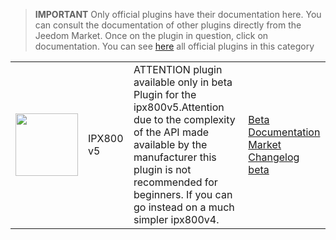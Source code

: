 
>**IMPORTANT**
>Only official plugins have their documentation here. You can consult the documentation of other plugins directly from the Jeedom Market. Once on the plugin in question, click on documentation.
>You can see [here](https://market.jeedom.com/index.php?v=d&p=market&type=plugin&categorie=ipx800v5) all official plugins in this category


| | | | |
|--- | --- | --- | ---|
|<img src="./beta/._icon.png" class="pluginLogo" width="100" />|IPX800 v5|ATTENTION plugin available only in beta<br/>Plugin for the ipx800v5.Attention due to the complexity of the API made available by the manufacturer this plugin is not recommended for beginners. If you can go instead on a much simpler ipx800v4.|[Beta Documentation](./beta/index.md)<br/>[Market](https://market.jeedom.com/index.php?v=d&p=market_display&id=4218)<br/>[Changelog beta](./beta/changelog.md)|
